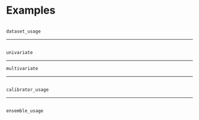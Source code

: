 # Examples



```{toctree}

dataset_usage
```

----


```{toctree}

univariate
```

----

```{toctree}
multivariate
```

----


```{toctree}

calibrator_usage
```

----

```{toctree}

ensemble_usage
```